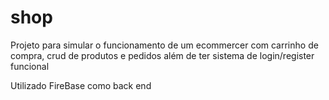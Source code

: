 # shop

Projeto para simular o funcionamento de um ecommercer com carrinho de compra, crud de produtos e pedidos além de ter sistema de login/register funcional

Utilizado FireBase como back end